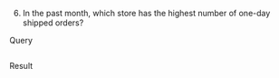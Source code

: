 6. In the past month, which store has the highest number of one-day shipped orders?

Query
```SQL
```

Result
